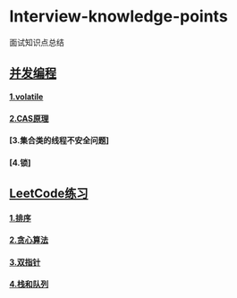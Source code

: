 # Interview-knowledge-points
面试知识点总结
## [并发编程](https://github.com/Hi-world-DF/Interview-knowledge-points/blob/master/Concurrent/README.md)
#### [1.volatile]()
#### [2.CAS原理]()
#### [3.集合类的线程不安全问题]
#### [4.锁]
## [LeetCode练习]()
#### [1.排序](https://github.com/Hi-world-DF/Interview-knowledge-points/blob/master/LeetCode/sort.md) 
#### [2.贪心算法]()
#### [3.双指针]()
#### [4.栈和队列]()
